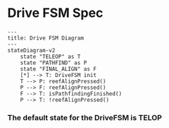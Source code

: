 # Drive FSM Spec

```mermaid
---
title: Drive FSM Diagram
---
stateDiagram-v2
    state "TELEOP" as T
    state "PATHFIND" as P
    state "FINAL_ALIGN" as F
    [*] --> T: DriveFSM init
    T --> P: reefAlignPressed() 
    P --> F: reefAlignPressed()
    F --> T: isPathfindingFinished()
    P --> T: !reefAlignPressed()
```

### The default state for the DriveFSM is TELOP
